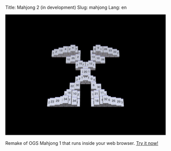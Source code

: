 Title: Mahjong 2 (in development)
Slug: mahjong
Lang: en

![Mahjong screenshot][mahjong-screenshot]

Remake of OGS Mahjong 1 that runs inside your web browser. [Try it now!][mahjong]

[mahjong-screenshot]: ../../images/ogs-mahjong-2-screenshot.png
[mahjong]: http://opengamestudio.org/mahjong
